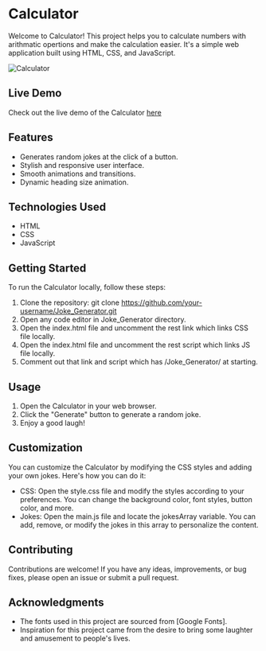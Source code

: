# Calculator

Welcome to Calculator! This project helps you to calculate numbers with arithmatic opertions and make the calculation easier. It's a simple web application built using HTML, CSS, and JavaScript.

![Calculator](<../../../Downloads/calculator%20Project%20Sample%20(1).jpeg>)

## Live Demo

Check out the live demo of the Calculator [here](https://uzaifm127.github.io/Calculator/)

## Features

- Generates random jokes at the click of a button.
- Stylish and responsive user interface.
- Smooth animations and transitions.
- Dynamic heading size animation.

## Technologies Used

- HTML
- CSS
- JavaScript

## Getting Started

To run the Calculator locally, follow these steps:

1. Clone the repository: git clone https://github.com/your-username/Joke_Generator.git
2. Open any code editor in Joke_Generator directory.
3. Open the index.html file and uncomment the rest link which links CSS file locally.
4. Open the index.html file and uncomment the rest script which links JS file locally.
5. Comment out that link and script which has /Joke_Generator/ at starting.

## Usage

1. Open the Calculator in your web browser.
2. Click the "Generate" button to generate a random joke.
3. Enjoy a good laugh!

## Customization

You can customize the Calculator by modifying the CSS styles and adding your own jokes. Here's how you can do it:

- CSS: Open the style.css file and modify the styles according to your preferences. You can change the background color, font styles, button color, and more.
- Jokes: Open the main.js file and locate the jokesArray variable. You can add, remove, or modify the jokes in this array to personalize the content.

## Contributing

Contributions are welcome! If you have any ideas, improvements, or bug fixes, please open an issue or submit a pull request.

## Acknowledgments

- The fonts used in this project are sourced from [Google Fonts].
- Inspiration for this project came from the desire to bring some laughter and amusement to people's lives.
